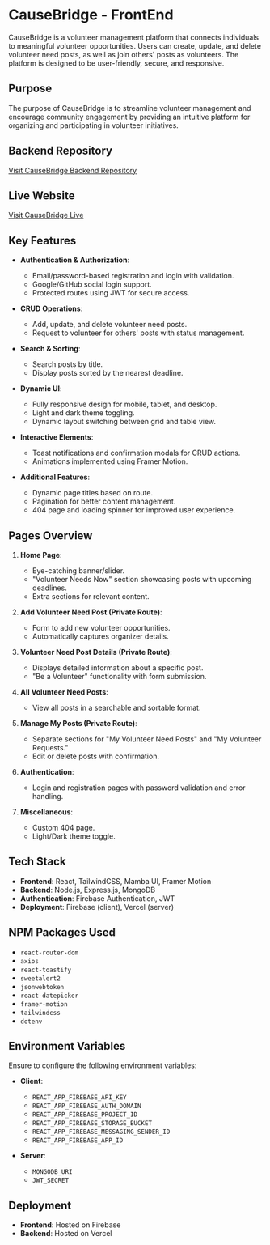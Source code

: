 # CauseBridge - FrontEnd

CauseBridge is a volunteer management platform that connects individuals to meaningful volunteer opportunities. Users can create, update, and delete volunteer need posts, as well as join others' posts as volunteers. The platform is designed to be user-friendly, secure, and responsive.

## Purpose

The purpose of CauseBridge is to streamline volunteer management and encourage community engagement by providing an intuitive platform for organizing and participating in volunteer initiatives.

## Backend Repository

[Visit CauseBridge Backend Repository](https://github.com/salmanfxrsi/causebridge-backend)

## Live Website

[Visit CauseBridge Live](https://cause-bridge.web.app/)

## Key Features

- **Authentication & Authorization**:

  - Email/password-based registration and login with validation.
  - Google/GitHub social login support.
  - Protected routes using JWT for secure access.

- **CRUD Operations**:

  - Add, update, and delete volunteer need posts.
  - Request to volunteer for others' posts with status management.

- **Search & Sorting**:

  - Search posts by title.
  - Display posts sorted by the nearest deadline.

- **Dynamic UI**:

  - Fully responsive design for mobile, tablet, and desktop.
  - Light and dark theme toggling.
  - Dynamic layout switching between grid and table view.

- **Interactive Elements**:

  - Toast notifications and confirmation modals for CRUD actions.
  - Animations implemented using Framer Motion.

- **Additional Features**:
  - Dynamic page titles based on route.
  - Pagination for better content management.
  - 404 page and loading spinner for improved user experience.

## Pages Overview

1. **Home Page**:

   - Eye-catching banner/slider.
   - "Volunteer Needs Now" section showcasing posts with upcoming deadlines.
   - Extra sections for relevant content.

2. **Add Volunteer Need Post (Private Route)**:

   - Form to add new volunteer opportunities.
   - Automatically captures organizer details.

3. **Volunteer Need Post Details (Private Route)**:

   - Displays detailed information about a specific post.
   - "Be a Volunteer" functionality with form submission.

4. **All Volunteer Need Posts**:

   - View all posts in a searchable and sortable format.

5. **Manage My Posts (Private Route)**:

   - Separate sections for "My Volunteer Need Posts" and "My Volunteer Requests."
   - Edit or delete posts with confirmation.

6. **Authentication**:

   - Login and registration pages with password validation and error handling.

7. **Miscellaneous**:
   - Custom 404 page.
   - Light/Dark theme toggle.

## Tech Stack

- **Frontend**: React, TailwindCSS, Mamba UI, Framer Motion
- **Backend**: Node.js, Express.js, MongoDB
- **Authentication**: Firebase Authentication, JWT
- **Deployment**: Firebase (client), Vercel (server)

## NPM Packages Used

- `react-router-dom`
- `axios`
- `react-toastify`
- `sweetalert2`
- `jsonwebtoken`
- `react-datepicker`
- `framer-motion`
- `tailwindcss`
- `dotenv`

## Environment Variables

Ensure to configure the following environment variables:

- **Client**:

  - `REACT_APP_FIREBASE_API_KEY`
  - `REACT_APP_FIREBASE_AUTH_DOMAIN`
  - `REACT_APP_FIREBASE_PROJECT_ID`
  - `REACT_APP_FIREBASE_STORAGE_BUCKET`
  - `REACT_APP_FIREBASE_MESSAGING_SENDER_ID`
  - `REACT_APP_FIREBASE_APP_ID`

- **Server**:
  - `MONGODB_URI`
  - `JWT_SECRET`

## Deployment

- **Frontend**: Hosted on Firebase
- **Backend**: Hosted on Vercel
